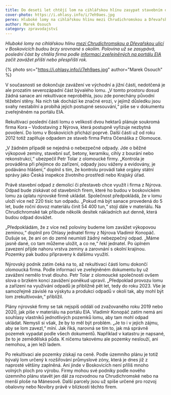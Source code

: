```yaml
---
title: Do deseti let chtějí lom na cihlářskou hlínu zasypat stavebním odpadem
cover-photo: https://i.ohlasy.info/i/7eh9aes.jpg
perex: Hluboké lomy na cihlářskou hlínu mezi Chrudichromskou a Dřevařskou ulicí v Boskovicích budou brzy srovnané s okolím.
author: Marek Osouch
category: zpravodajství
---
```


*Hluboké lomy na cihlářskou hlínu [mezi Chrudichromskou a Dřevařskou ulicí](https://en.mapy.cz/s/2VLLN) v Boskovicích budou brzy srovnané s okolím. Polovina už se zasypává, poslední část by chtěla firma podle [informací zveřejněných na portálu EIA](https://portal.cenia.cz/eiasea/detail/EIA_JHM1444) začít zavážet příští nebo přespříští rok.*

{% photo src="https://i.ohlasy.info/i/7eh9aes.jpg" author="Marek Osouch" %}

V současnosti se dokončuje zavážení ve východní a jižní části, nedotčená je ale prozatím severozápadní část bývalého lomu. „V tomto prostoru dosud žádná sanace ani rekultivace neproběhla, jsou zde ponechány původní těžební stěny. Na nich tak dochází ke značné erozi, v jejímž důsledku jsou svahy nestabilní a probíhá jejich postupné sesouvání,“ píše se v dokumentu zveřejněném na portálu EIA.

Rekultivaci poslední části lomu o velikosti dvou hektarů plánuje soukromá firma Kora – Vodostaving z Nýrova, která postupně vyřizuje nezbytná povolení. Do lomu v Boskovicích přichází poprvé. Další části už od roku 2012 totiž zaplňuje odpadem ze staveb firma Petra Očenáška z Olomouce.

„V žádném případě se nejedná o nebezpečné odpady. Jde o běžné výkopové zeminy, stavební suť, betony, keramiku, cihly z bourání nebo rekonstrukcí,“ ubezpečil Petr Tolar z olomoucké firmy. „Kontrola je prováděna při přejímce do zařízení, odpady jsou váženy a evidovány, je podáváno hlášení,“ doplnil s tím, že kontrolu provádí také orgány státní správy jako Česká inspekce životního prostředí nebo Krajský úřad.

Právě stavební odpad z demolicí či přestaveb chce využít i firma z Nýrova. Odpad bude získávat od stavebních firem, které ho budou v boskovickém lomu za úplatu nýrovské firmě ukládat. Společnost předpokládá, že v lomu uloží více než 220 tisíc tun odpadu. „Pokud má být sanace provedená do 5 let, bude roční dovoz materiálu činit 54 400 tun,“ stojí dále v materiálu. Na Chrudichromské tak přibude několik desítek nákladních aut denně, která budou odpad dovážet.

„Předpokládám, že z více než poloviny budeme lom zavážet výkopovou zeminou,“ doplnil pro Ohlasy jednatel firmy z Nýrova Vladimír Konopáč. Dušuje se, že ani on do země neumístí žádný nebezpečný odpad. „Máme jasně dané, co tam můžeme uložit, a co ne,“ řekl jednatel. Po úplném zavezení přijde nahoru vrstva zeminy a zarovnání s okolní krajinou. Pozemky pak budou připraveny k dalšímu využití.

Nýrovský podnik zatím čeká na to, až rekultivaci části lomu dokončí olomoucká firma. Podle informací ve zveřejněném dokumentu by už zavážení nemělo trvat dlouho. Petr Tolar z olomoucké společnosti ovšem slova o brzkém konci zavážení poněkud upravil. „Předpoklad provozu lomu a zařízení na využívání odpadů je přibližně pět let, tedy do roku 2023. Vše je samozřejmě závislé na výskytu a produkci odpadů v okolí tak, aby mohl být lom zrekultivován,“ přiblížil. 

Plány nýrovské firmy se tak nejspíš oddálí od zvažovaného roku 2019 nebo 2020, jak píše v materiálu na portálu EIA. Vladimír Konopáč zatím nemá ani souhlasy vlastníků jednotlivých pozemků lomu, aby tam mohl odpad ukládat. Nemyslí si však, že by to měl být problém. „Je to i v jejich zájmu, aby se lom zavezl,“ míní. Jak říká, narovná se tím to, jak má správně pozemek vypadat podle všech dokumentů. Například v katastru je napsané, že to je zemědělská půda. K ničemu takovému ale pozemky neslouží, ani nemohou, a jen leží ladem. 

Po rekultivaci ale pozemky získají na ceně. Podle územního plánu je totiž bývalý lom určený k rozšiřování průmyslové zóny, která je dnes již z naprosté většiny zaplněná. Ani jinde v Boskovicích není příliš mnoho volných ploch pro výrobu. Firmy mohou své podniky podle nového územního plánu stavět jen dál za rozvodnou na Chrudichromské nebo na menší ploše na Mánesově. Další parcely jsou už spíše určené pro rozvoj obalovny nebo Novibry právě v blízkosti těchto firem.
